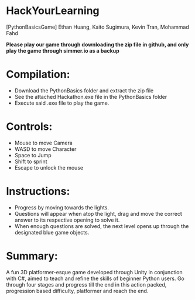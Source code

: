 # HackYourLearning
[PythonBasicsGame] Ethan Huang, Kaito Sugimura, Kevin Tran, Mohammad Fahd

**Please play our game through downloading the zip file in github, and only play the game through simmer.io as a backup**

# Compilation:
  - Download the PythonBasics folder and extract the zip file
  - See the attached Hackathon.exe file in the PythonBasics folder
  - Execute said .exe file to play the game.


# Controls:
  - Mouse to move Camera
  - WASD to move Character
  - Space to Jump
  - Shift to sprint
  - Escape to unlock the mouse

# Instructions:
  - Progress by moving towards the lights.
  - Questions will appear when atop the light, drag and move the correct answer to its respective opening to solve it.
  - When enough questions are solved, the next level opens up through the designated blue game objects.

# Summary:
A fun 3D platformer-esque game developed through Unity in conjunction with C#, aimed to teach and refine the skills of beginner Python users.
Go through four stages and progress till the end in this action packed, progression based difficulty, platformer and reach the end.
